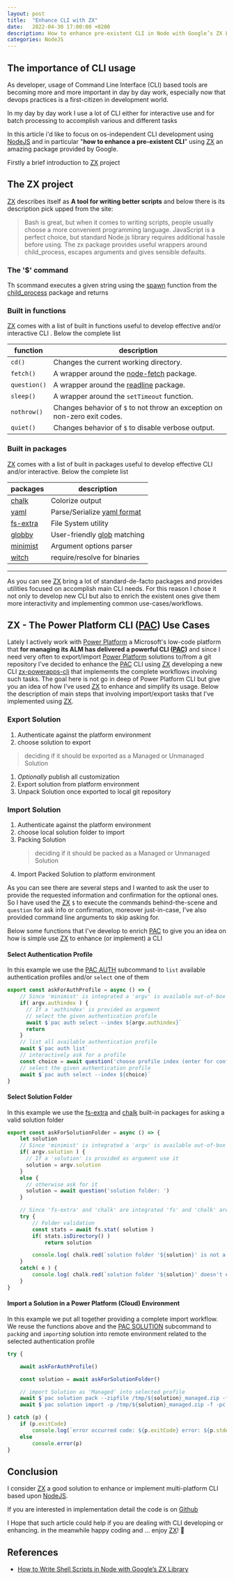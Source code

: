 ```yaml
---
layout: post
title:  "Enhance CLI with ZX"
date:   2022-04-30 17:00:00 +0200
description: How to enhance pre-existent CLI in Node with Google’s ZX Library
categories: NodeJS
---
```


## The importance of CLI usage

As developer, usage of Command Line Interface (CLI) based tools are becoming more and more important in day by day work, especially now that devops practices is a first-citizen in development world.

In my day by day work I use a lot of CLI either for interactive use and for batch processing to accomplish various and different tasks

In this article i'd like to focus on os-independent CLI development using [NodeJS] and in particular "**how to enhance a pre-existent CLI**" using [ZX] an amazing package provided by Google.

Firstly a brief introduction to [ZX] project

## The ZX project

[ZX] describes itself as **A tool for writing better scripts** and below there is its description pick upped from the site:

>Bash is great, but when it comes to writing scripts, people usually choose a more convenient programming language. JavaScript is a perfect choice, but standard Node.js library requires additional hassle before using. The zx package provides useful wrappers around child_process, escapes arguments and gives sensible defaults.

### The '$' command

Th `$`command executes a given string using the [spawn] function from the [child_process] package and returns

### Built in functions

[ZX] comes with a list of built in functions useful to develop effective and/or interactive CLI . Below the complete list

function | description
--- | ---
`cd()` | Changes the current working directory.
`fetch()` | A wrapper around the [node-fetch] package.
`question()` | A wrapper around the [readline] package.
`sleep()`| A wrapper around the `setTimeout` function.
`nothrow()`| Changes behavior of `$` to not throw an exception on non-zero exit codes.
`quiet()` | Changes behavior of `$` to disable verbose output.

### Built in packages

[ZX] comes with a list of built in packages useful to develop effective CLI and/or interactive. Below the complete list

  packages | description
 --- | ---
[chalk] | Colorize output
[yaml] | Parse/Serialize [yaml format]
[fs-extra] | File System utility
[globby] | User-friendly [glob] matching
[minimist]| Argument options parser
[witch] | require/resolve for binaries

----

As you can see [ZX] bring a lot of standard-de-facto packages and provides utilities focused on accomplish main CLI needs.
For this reason I chose it not only to develop new CLI but also to enrich the existent ones give them more interactivity and implementing common use-cases/workflows.

## ZX - The Power Platform CLI ([PAC]) Use Cases

Lately I actively work with [Power Platform] a Microsoft's low-code platform that **for managing its ALM has delivered a powerful CLI ([PAC])** and since I need very often to export/import [Power Platform] solutions to/from a git repository I've decided to enhance the [PAC] CLI using [ZX] developing a new CLI [zx-powerapps-cli] that implememts the complete workflows involving such tasks.
The goal here is not go in deep of Power Platform CLI but give you an idea of how I've used [ZX] to enhance and simplify its usage.
Below the description of main steps that involving import/export tasks that I've implemented using [ZX].

### Export Solution

1. Authenticate against the platform environment
1. choose solution to export
  > deciding if it should be exported as a Managed or Unmanaged Solution
1. _Optionally_ publish all customization
1. Export solution from platform environment
1. Unpack Solution once exported to local git repository

### Import Solution

1. Authenticate against the platform environment
1. choose local solution folder to import
1. Packing Solution
   > deciding if it should be packed as a Managed or Unmanaged Solution
1. Import Packed Solution to platform environment

As you can see there are several steps and I wanted to ask the user to provide the requested information and confirmation for the optional ones.
So I have used the [ZX] `$` to execute the commands behind-the-scene and `question` for ask info or confirmation, moreover just-in-case, I've also provided command line arguments to skip asking for.

Below some functions that I've develop to enrich [PAC] to give you an idea on how is simple use [ZX] to enhance (or implement) a CLI

#### Select Authentication Profile

In this example we use the [PAC AUTH] subcommand to `list` available authentication profiles and/or `select` one of them

```javascript
export const askForAuthProfile = async () => {
    // Since 'minimist' is integrated a 'argv' is available out-of-box
    if( argv.authindex ) {
      // If a 'authindex' is provided as argument
      // select the given authentication profile
      await $`pac auth select --index ${argv.authindex}`     
      return
    }
    // list all available authentication profile  
    await $`pac auth list`
    // interactively ask for a profile
    const choice = await question('choose profile index (enter for confirm active one): ')
    // select the given authentication profile    
    await $`pac auth select --index ${choice}`
}
```

#### Select Solution Folder

In this example we use the [fs-extra] and [chalk] built-in packages for asking a valid solution folder

```JavaScript
export const askForSolutionFolder = async () => {
    let solution
    // Since 'minimist' is integrated a 'argv' is available out-of-box
    if( argv.solution ) {
      // If a 'solution' is provided as argument use it
      solution = argv.solution
    }
    else {
      // otherwise ask for it
      solution = await question('solution folder: ')
    }

    // Since 'fs-extra' and 'chalk' are integrated 'fs' and 'chalk' are available out-of-box
    try {
        // Folder validation
        const stats = await fs.stat( solution )
        if( stats.isDirectory() )
            return solution

        console.log( chalk.red(`solution folder '${solution}' is not a directory!`))            
    }
    catch( e ) {
        console.log( chalk.red(`solution folder '${solution}' doesn't exist!`))
    }
}

```

#### Import a Solution in a Power Platform (Cloud) Environment

In this example we put all together providing a complete import workflow. We reuse the functions above and the [PAC SOLUTION] subcommand to `pack`_ing_ and `import`_ing_ solution into remote environment related to the selected authentication profile

```javascript
try {

    await askForAuthProfile()

    const solution = await askForSolutionFolder()

    // import Solution as 'Managed' into selected profile
    await $`pac solution pack --zipfile /tmp/${solution}_managed.zip -f ${solution} -p Managed -aw`  
    await $`pac solution import -p /tmp/${solution}_managed.zip -f -pc -a`        

} catch (p) {
    if (p.exitCode)
        console.log(`error occurred code: ${p.exitCode} error: ${p.stderr}`)
    else
        console.error(p)
}

```

## Conclusion

I consider [ZX] a good solution to enhance or implement multi-platform CLI based upon [NodeJS].

If you are interested in implementation detail the code is on [Github](https://github.com/bsorrentino/zx-powerapps-cli)  

I Hope that such article could help if you are dealing with CLI developing or enhancing. in the meanwhile happy coding and … enjoy [ZX]! 👋

## References

* [How to Write Shell Scripts in Node with Google’s ZX Library](https://www.sitepoint.com/google-zx-write-node-shell-scripts/)

[NodeJS]: https://nodejs.org/en/
[ZX]:  https://www.npmjs.com/package/zx
[yaml format]: https://yaml.org/spec/history/2001-12-10.html
[glob]: https://en.wikipedia.org/wiki/Glob_(programming)
[node-fetch]: https://www.npmjs.com/package/node-fetch
[readline]: https://nodejs.org/api/readline.html
[child_process]: https://nodejs.org/api/child_process.html
[spawn]: https://nodejs.org/api/child_process.html#child_processspawncommand-args-options
[Power Platform]: https://powerplatform.microsoft.com/en-us/
[PAC]: https://docs.microsoft.com/en-us/power-apps/developer/data-platform/powerapps-cli#common-commands
[PAC AUTH]: https://docs.microsoft.com/en-us/power-apps/developer/data-platform/cli/reference/auth-command
[PAC SOLUTION]: https://docs.microsoft.com/en-us/power-apps/developer/data-platform/cli/reference/solution-command
[zx-powerapps-cli]: https://www.npmjs.com/package/@bsorrentino/zx-powerapps-cli
[chalk]: https://www.npmjs.com/package/chalk
[yaml]: https://www.npmjs.com/package/yaml
[fs-extra]: https://www.npmjs.com/package/fs-extra
[globby]: https://www.npmjs.com/package/globby
[minimist]: https://www.npmjs.com/package/minimist
[witch]: https://www.npmjs.com/package/witch
